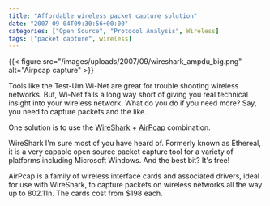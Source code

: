 ```yaml
---
title: "Affordable wireless packet capture solution"
date: "2007-09-04T09:30:56+00:00"
categories: ["Open Source", "Protocol Analysis", Wireless]
tags: ["packet capture", wireless]
---
```


{{< figure src="/images/uploads/2007/09/wireshark_ampdu_big.png" alt="Airpcap capture" >}}

Tools like the Test-Um Wi-Net are great for trouble shooting wireless networks. But, Wi-Net falls a long way short of giving you real technical insight into your wireless network. What do you do if you need more? Say, you need to capture packets and the like.

One solution is to use the <a href="http://www.wireshark.org/">WireShark</a> + <a href="http://www.riverbed.com/products/performance-management-control/network-performance-management/wireless-packet-capture.html">AirPcap</a> combination.

WireShark I'm sure most of you have heard of. Formerly known as Ethereal, it is a very capable open source packet capture tool for a variety of platforms including Microsoft Windows. And the best bit? It's free!

AirPcap is a family of wireless interface cards and associated drivers, ideal for use with WireShark, to capture packets on wireless networks all the way up to 802.11n. The cards cost from $198 each.
